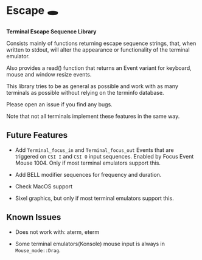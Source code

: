 # Escape 🕳️

__Terminal Escape Sequence Library__

Consists mainly of functions returning escape sequence strings, that, when
written to stdout, will alter the appearance or functionality of the terminal
emulator.

Also provides a read() function that returns an Event variant for keyboard,
mouse and window resize events.

This library tries to be as general as possible and work with as many terminals
as possible without relying on the terminfo database.

Please open an issue if you find any bugs.

Note that not all terminals implement these features in the same way.

## Future Features

- Add `Terminal_focus_in` and `Terminal_focus_out` Events that are triggered on
  `CSI I` and `CSI O` input sequences. Enabled by Focus Event Mouse 1004. Only
  if most terminal emulators support this.

- Add BELL modifier sequences for frequency and duration.

- Check MacOS support

- Sixel graphics, but only if most terminal emulators support this.

## Known Issues

- Does not work with: aterm, eterm

- Some terminal emulators(Konsole) mouse input is always in `Mouse_mode::Drag`.
